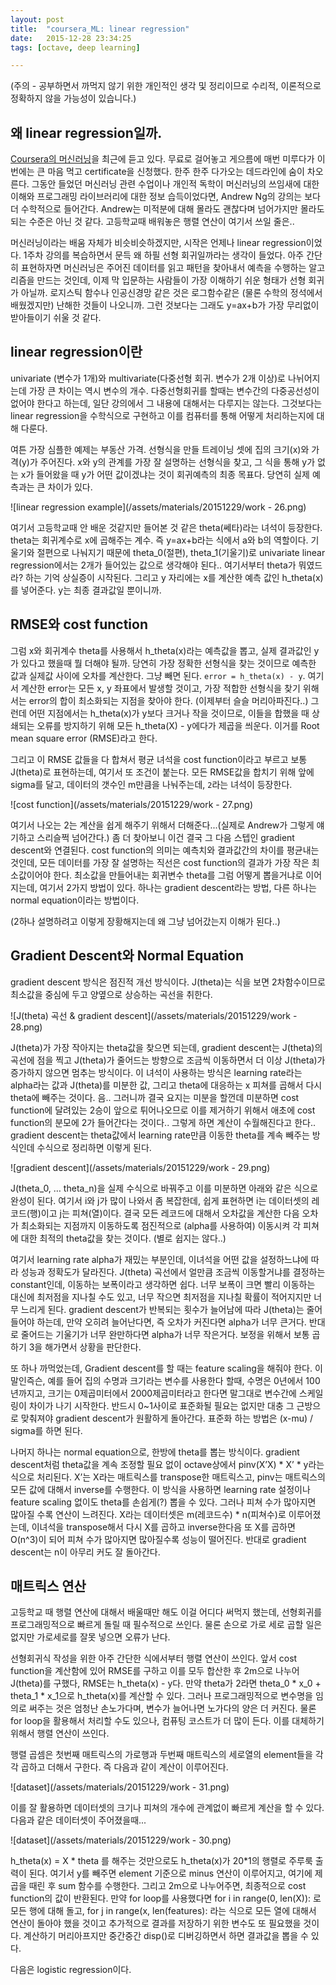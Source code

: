 ```yaml
---
layout: post
title:  "coursera_ML: linear regression"
date:   2015-12-28 23:34:25
tags: [octave, deep learning]

---
```



(주의 - 공부하면서 까먹지 않기 위한 개인적인 생각 및 정리이므로 수리적, 이론적으로 정확하지 않을 가능성이 있습니다.)

## 왜 linear regression일까.
<a href="https://www.coursera.org/learn/machine-learning/">Coursera의 머신러닝</a>을 최근에 듣고 있다. 무료로 걸어놓고 게으름에 매번 미루다가 이번에는 큰 마음 먹고 certificate을 신청했다. 한주 한주 다가오는 데드라인에 숨이 차오른다. 그동안 들었던 머신러닝 관련 수업이나 개인적 독학이 머신러닝의 쓰임새에 대한 이해와 프로그래밍 라이브러리에 대한 정보 습득이었다면, Andrew Ng의 강의는 보다 더 수학적으로 들어간다. Andrew는 미적분에 대해 몰라도 괜찮다며 넘어가지만 몰라도 되는 수준은 아닌 것 같다. 고등학교때 배워놓은 행렬 연산이 여기서 쓰일 줄은..

머신러닝이라는 배움 자체가 비슷비슷하겠지만, 시작은 언제나 linear regression이었다. 1주차 강의를 복습하면서 문득 왜 하필 선형 회귀일까라는 생각이 들었다. 아주 간단히 표현하자면 머신러닝은 주어진 데이터를 읽고 패턴을 찾아내서 예측을 수행하는 알고리즘을 만드는 것인데, 이제 막 입문하는 사람들이 가장 이해하기 쉬운 형태가 선형 회귀가 아닐까. 로지스틱 함수나 인공신경망 같은 것은 로그함수같은 (물론 수학의 정석에서 배웠겠지만) 난해한 것들이 나오니까. 그런 것보다는 그래도 y=ax+b가 가장 무리없이 받아들이기 쉬울 것 같다.

## linear regression이란
univariate (변수가 1개)와 multivariate(다중선형 회귀. 변수가 2개 이상)로 나뉘어지는데 가장 큰 차이는 역시 변수의 개수. 다중선형회귀를 할때는 변수간의 다중공선성이 없어야 한다고 하는데, 일단 강의에서 그 내용에 대해서는 다루지는 않는다. 그것보다는 linear regression을 수학식으로 구현하고 이를 컴퓨터를 통해 어떻게 처리하는지에 대해 다룬다.

여튼 가장 심플한 예제는 부동산 가격. 선형식을 만들 트레이닝 셋에 집의 크기(x)와 가격(y)가 주어진다. x와 y의 관계를 가장 잘 설명하는 선형식을 찾고, 그 식을 통해 y가 없는 x가 들어왔을 때 y가 어떤 값이겠냐는 것이 회귀예측의 최종 목표다. 당연히 실제 예측과는 큰 차이가 있다.

![linear regression example](/assets/materials/20151229/work - 26.png)

여기서 고등학교때 안 배운 것같지만 들어본 것 같은 theta(쎄타)라는 녀석이 등장한다. theta는 회귀계수로 x에 곱해주는 계수. 즉 y=ax+b라는 식에서 a와 b의 역할이다. 기울기와 절편으로 나눠지기 때문에 theta_0(절편), theta_1(기울기)로 univariate linear regression에서는 2개가 들어있는 값으로 생각해야 된다.. 여기서부터 theta가 뭐였드라? 하는 기억 상실증이 시작된다. 그리고 y 자리에는 x를 계산한 예측 값인 h_theta(x)를 넣어준다. y는 최종 결과값일 뿐이니까.

## RMSE와 cost function
그럼 x와 회귀계수 theta를 사용해서 h_theta(x)라는 예측값을 뽑고, 실제 결과값인 y가 있다고 했을때 뭘 더해야 될까. 당연히 가장 정확한 선형식을 찾는 것이므로 예측한 값과 실제값 사이에 오차를 계산한다. 그냥 빼면 된다. `error = h_theta(x) - y`. 여기서 계산한 error는 모든 x, y 좌표에서 발생할 것이고, 가장 적합한 선형식을 찾기 위해서는 error의 합이 최소화되는 지점을 찾아야 한다. (이제부터 슬슬 머리아파진다..) 그런데 어떤 지점에서는 h_theta(x)가 y보다 크거나 작을 것이므로, 이들을 합했을 때 상쇄되는 오류를 방지하기 위해 모든 h_theta(X) - y에다가 제곱을 씌운다. 이거를 Root mean square error (RMSE)라고 한다.

그리고 이 RMSE 값들을 다 합쳐서 평균 녀석을 cost function이라고 부르고 보통 J(theta)로 표현하는데, 여기서 또 조건이 붙는다. 모든 RMSE값을 합치기 위해 앞에 sigma를 달고, 데이터의 갯수인 m만큼을 나눠주는데, `2`라는 녀석이 등장한다.

![cost function](/assets/materials/20151229/work - 27.png)

여기서 나오는 2는 계산을 쉽게 해주기 위해서 더해준다...(실제로 Andrew가 그렇게 얘기하고 스리슬쩍 넘어간다.) 좀 더 찾아보니 이건 결국 그 다음 스텝인 gradient descent와 연결된다. cost function의 의미는 예측치와 결과값간의 차이를 평균내는 것인데, 모든 데이터를 가장 잘 설명하는 직선은 cost function의 결과가 가장 작은 최소값이어야 한다. 최소값을 만들어내는 회귀변수 theta를 그럼 어떻게 뽑을거냐로 이어지는데, 여기서 2가지 방법이 있다. 하나는 gradient descent라는 방법, 다른 하나는 normal equation이라는 방법이다.

(2하나 설명하려고 이렇게 장황해지는데 왜 그냥 넘어갔는지 이해가 된다..)

## Gradient Descent와 Normal Equation
gradient descent 방식은 점진적 개선 방식이다. J(theta)는 식을 보면 2차함수이므로 최소값을 중심에 두고 양옆으로 상승하는 곡선을 취한다.

![J(theta) 곡선 & gradient descent](/assets/materials/20151229/work - 28.png)

J(theta)가 가장 작아지는 theta값을 찾으면 되는데, gradient descent는 J(theta)의 곡선에 점을 찍고 J(theta)가 줄어드는 방향으로 조금씩 이동하면서 더 이상 J(theta)가 증가하지 않으면 멈추는 방식이다. 이 녀석이 사용하는 방식은 learning rate라는 alpha라는 값과 J(theta)를 미분한 값, 그리고 theta에 대응하는 x 피쳐를 곱해서 다시 theta에 빼주는 것이다. 음.. 그러니까 결국 요지는 미분을 할껀데 미분하면 cost function에 달려있는 2승이 앞으로 튀어나오므로 이를 제거하기 위해서 애초에 cost function의 분모에 2가 들어간다는 것이다.. 그렇게 하면 계산이 수월해진다고 한다.. gradient descent는 theta값에서 learning rate만큼 이동한 theta를 계속 빼주는 방식인데 수식으로 정리하면 이렇게 된다.

![gradient descent](/assets/materials/20151229/work - 29.png)

J(theta_0, … theta_n)을 실제 수식으로 바꿔주고 이를 미분하면 아래와 같은 식으로 완성이 된다. 여기서 i와 j가 많이 나와서 좀 복잡한데, 쉽게 표현하면 i는 데이터셋의 레코드(행)이고 j는 피쳐(열)이다. 결국 모든 레코드에 대해서 오차값을 계산한 다음 오차가 최소화되는 지점까지 이동하도록 점진적으로 (alpha를 사용하여) 이동시켜 각 피쳐에 대한 최적의 theta값을 찾는 것이다. (별로 쉽지는 않다..)

여기서 learning rate  alpha가 재밌는 부분인데, 이녀석을 어떤 값을 설정하느냐에 따라 성능과 정확도가 달라진다. J(theta) 곡선에서 얼만큼 조금씩 이동할거냐를 결정하는 constant인데, 이동하는 보폭이라고 생각하면 쉽다. 너무 보폭이 크면 빨리 이동하는 대신에 최저점을 지나칠 수도 있고, 너무 작으면 최저점을 지나칠 확률이 적어지지만 너무 느리게 된다. gradient descent가 반복되는 횟수가 늘어남에 따라 J(theta)는 줄어들어야 하는데, 만약 오히려 늘어난다면, 즉 오차가 커진다면 alpha가 너무 큰거다. 반대로 줄어드는 기울기가 너무 완만하다면 alpha가 너무 작은거다. 보정을 위해서 보통 곱하기 3을 해가면서 상황을 판단한다.

또 하나 까먹었는데, Gradient descent를 할 때는 feature scaling을 해줘야 한다. 이 말인즉슨, 예를 들어 집의 수명과 크기라는 변수를 사용한다 할때, 수명은 0년에서 100년까지고, 크기는 0제곱미터에서 2000제곱미터라고 한다면 말그대로 변수간에 스케일링이 차이가 나기 시작한다. 반드시 0~1사이로 표준화될 필요는 없지만 대충 그 근방으로 맞춰져야 gradient descent가 원활하게 돌아간다. 표준화 하는 방법은 (x-mu) / sigma를 하면 된다.

나머지 하나는 normal equation으로, 한방에 theta를 뽑는 방식이다. gradient descent처럼 theta값을 계속 조정할 필요 없이 octave상에서 pinv(X’X) * X’ * y라는 식으로 처리된다. X’는 X라는 매트릭스를 transpose한 매트릭스고, pinv는 매트릭스의 모든 값에 대해서 inverse를 수행한다. 이 방식을 사용하면 learning rate 설정이나 feature scaling 없이도 theta를 손쉽게(?) 뽑을 수 있다. 그러나 피쳐 수가 많아지면 많아질 수록 연산이 느려진다. X라는 데이터셋은 m(레코드수) * n(피쳐수)로 이루어졌는데, 이녀석을 transpose해서 다시 X를 곱하고 inverse한다음 또 X를 곱하면 O(n^3)이 되어 피쳐 수가 많아지면 많아질수록 성능이 떨어진다. 반대로 gradient descent는 n이 아무리 커도 잘 돌아간다.

## 매트릭스 연산
고등학교 때 행렬 연산에 대해서 배울때만 해도 이걸 어디다 써먹지 했는데, 선형회귀를 프로그래밍적으로 빠르게 돌릴 때 필수적으로 쓰인다. 물론 손으로 가로 세로 곱할 일은 없지만 가로세로를 잘못 넣으면 오류가 난다.

선형회귀식 작성을 위한 아주 간단한 식에서부터 행렬 연산이 쓰인다. 앞서 cost function을 계산함에 있어 RMSE를 구하고 이를 모두 합산한 후 2m으로 나누어 J(theta)를 구했다, RMSE는 h_theta(x) - y다. 만약 theta가 2라면 theta_0 * x_0 + theta_1 * x_1으로 h_theta(x)를 계산할 수 있다. 그러나 프로그래밍적으로 변수명을 임의로 써주는 것은 엄청난 손노가다며, 변수가 늘어나면 노가다의 양은 더 커진다. 물론 for loop을 활용해서 처리할 수도 있으나, 컴퓨팅 코스트가 더 많이 든다. 이를 대체하기 위해서 행렬 연산이 쓰인다.

행렬 곱셈은 첫번째 매트릭스의 가로행과 두번째 매트릭스의 세로열의 element들을 각각 곱하고 더해서 구한다. 즉 다음과 같이 계산이 이루어진다.

![dataset](/assets/materials/20151229/work - 31.png)

이를 잘 활용하면 데이터셋의 크기나 피쳐의 개수에 관계없이 빠르게 계산을 할 수 있다. 다음과 같은 데이터셋이 주어졌을때...

![dataset](/assets/materials/20151229/work - 30.png)

h_theta(x) = X * theta 를 해주는 것만으로도 h_theta(x)가 20*1의 행렬로 주루룩 출력이 된다. 여기서 y를 빼주면 element 기준으로 minus 연산이 이루어지고, 여기에 제곱을 때린 후 sum 함수를 수행한다. 그리고 2m으로 나누어주면, 최종적으로 cost function의 값이 반환된다. 만약 for loop를 사용했다면 for i in range(0, len(X)): 로 모든 행에 대해 돌고, for j in range(x, len(features): 라는 식으로 모든 열에 대해서 연산이 돌아야 했을 것이고 추가적으로 결과를 저장하기 위한 변수도 또 필요했을 것이다. 계산하기 머리아프지만 중간중간 disp()로 디버깅하면서 하면 결과값을 뽑을 수 있다.

다음은 logistic regression이다.